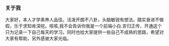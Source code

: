 ### 关于我
大家好，本人才学素养人品佳。活泼开朗不八卦，头脑敏锐有想法。踏实奋进不做假，乐于求知肯深挖。咳咳,我不会告诉你我是一个前端小白.言归正传，开通这个只为记录一下自己每天的学习。同时也给大家提供一些自己不成熟的思路，希望对大家有帮助，另外感谢大家光临。
